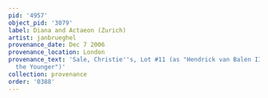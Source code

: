 ```yaml
---
pid: '4957'
object_pid: '3079'
label: Diana and Actaeon (Zurich)
artist: janbrueghel
provenance_date: Dec 7 2006
provenance_location: London
provenance_text: 'Sale, Christie''s, Lot #11 (as "Hendrick van Balen II and Jan Brueghel
  the Younger")'
collection: provenance
order: '0388'
---
```

